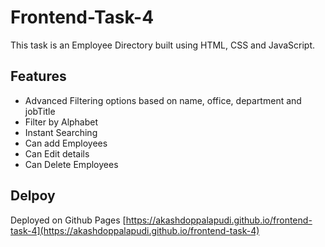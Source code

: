 # Frontend-Task-4

This task is an Employee Directory built using HTML, CSS and JavaScript.

## Features

- Advanced Filtering options based on name, office, department and jobTitle
- Filter by Alphabet
- Instant Searching
- Can add Employees
- Can Edit details
- Can Delete Employees

## Delpoy

Deployed on Github Pages [https://akashdoppalapudi.github.io/frontend-task-4](https://akashdoppalapudi.github.io/frontend-task-4)
